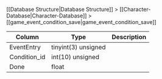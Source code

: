 [[Database Structure|Database Structure]] > [[Character-Database|Character-Database]] > [[game_event_condition_save|game_event_condition_save]]

Column | Type | Description
--- | --- | ---
EventEntry | tinyint(3) unsigned | 
Condition_id | int(10) unsigned | 
Done | float | 

